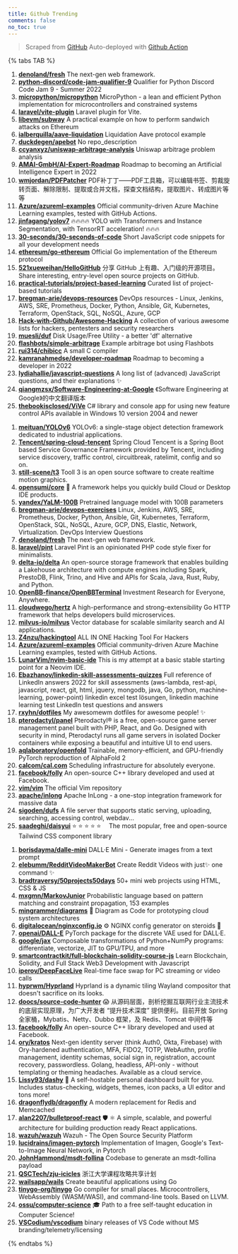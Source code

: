```yaml
---
title: Github Trending
comments: false
no_toc: true
---
```


> Scraped from [GitHub](https://github.com/trending)
Auto-deployed with [Github Action](https://docs.github.com/en/actions)

{% tabs TAB %}
<!-- tab Daily -->
1. [**denoland/fresh**](https://github.com/denoland/fresh)
The next-gen web framework.
2. [**python-discord/code-jam-qualifier-9**](https://github.com/python-discord/code-jam-qualifier-9)
Qualifier for Python Discord Code Jam 9 - Summer 2022
3. [**micropython/micropython**](https://github.com/micropython/micropython)
MicroPython - a lean and efficient Python implementation for microcontrollers and constrained systems
4. [**laravel/vite-plugin**](https://github.com/laravel/vite-plugin)
Laravel plugin for Vite.
5. [**libevm/subway**](https://github.com/libevm/subway)
A practical example on how to perform sandwich attacks on Ethereum
6. [**ialberquilla/aave-liquidation**](https://github.com/ialberquilla/aave-liquidation)
Liquidation Aave protocol example
7. [**duckdegen/apebot**](https://github.com/duckdegen/apebot)
No repo_description
8. [**ccyanxyz/uniswap-arbitrage-analysis**](https://github.com/ccyanxyz/uniswap-arbitrage-analysis)
Uniswap arbitrage problem analysis
9. [**AMAI-GmbH/AI-Expert-Roadmap**](https://github.com/AMAI-GmbH/AI-Expert-Roadmap)
Roadmap to becoming an Artificial Intelligence Expert in 2022
10. [**wmjordan/PDFPatcher**](https://github.com/wmjordan/PDFPatcher)
PDF补丁丁——PDF工具箱，可以编辑书签、剪裁旋转页面、解除限制、提取或合并文档，探查文档结构，提取图片、转成图片等等
11. [**Azure/azureml-examples**](https://github.com/Azure/azureml-examples)
Official community-driven Azure Machine Learning examples, tested with GitHub Actions.
12. [**jinfagang/yolov7**](https://github.com/jinfagang/yolov7)
🔥🔥🔥🔥 YOLO with Transformers and Instance Segmentation, with TensorRT acceleration! 🔥🔥🔥
13. [**30-seconds/30-seconds-of-code**](https://github.com/30-seconds/30-seconds-of-code)
Short JavaScript code snippets for all your development needs
14. [**ethereum/go-ethereum**](https://github.com/ethereum/go-ethereum)
Official Go implementation of the Ethereum protocol
15. [**521xueweihan/HelloGitHub**](https://github.com/521xueweihan/HelloGitHub)
分享 GitHub 上有趣、入门级的开源项目。Share interesting, entry-level open source projects on GitHub.
16. [**practical-tutorials/project-based-learning**](https://github.com/practical-tutorials/project-based-learning)
Curated list of project-based tutorials
17. [**bregman-arie/devops-resources**](https://github.com/bregman-arie/devops-resources)
DevOps resources - Linux, Jenkins, AWS, SRE, Prometheus, Docker, Python, Ansible, Git, Kubernetes, Terraform, OpenStack, SQL, NoSQL, Azure, GCP
18. [**Hack-with-Github/Awesome-Hacking**](https://github.com/Hack-with-Github/Awesome-Hacking)
A collection of various awesome lists for hackers, pentesters and security researchers
19. [**muesli/duf**](https://github.com/muesli/duf)
Disk Usage/Free Utility - a better 'df' alternative
20. [**flashbots/simple-arbitrage**](https://github.com/flashbots/simple-arbitrage)
Example arbitrage bot using Flashbots
21. [**rui314/chibicc**](https://github.com/rui314/chibicc)
A small C compiler
22. [**kamranahmedse/developer-roadmap**](https://github.com/kamranahmedse/developer-roadmap)
Roadmap to becoming a developer in 2022
23. [**lydiahallie/javascript-questions**](https://github.com/lydiahallie/javascript-questions)
A long list of (advanced) JavaScript questions, and their explanations ✨
24. [**qiangmzsx/Software-Engineering-at-Google**](https://github.com/qiangmzsx/Software-Engineering-at-Google)
《Software Engineering at Google》的中文翻译版本
25. [**thebookisclosed/ViVe**](https://github.com/thebookisclosed/ViVe)
C# library and console app for using new feature control APIs available in Windows 10 version 2004 and newer
<!-- endtab -->
<!-- tab Weekly -->
1. [**meituan/YOLOv6**](https://github.com/meituan/YOLOv6)
YOLOv6: a single-stage object detection framework dedicated to industrial applications.
2. [**Tencent/spring-cloud-tencent**](https://github.com/Tencent/spring-cloud-tencent)
Spring Cloud Tencent is a Spring Boot based Service Governance Framework provided by Tencent, including service discovery, traffic control, circuitbreak, ratelimit, config and so on.
3. [**still-scene/t3**](https://github.com/still-scene/t3)
Tooll 3 is an open source software to create realtime motion graphics.
4. [**opensumi/core**](https://github.com/opensumi/core)
🚀 A framework helps you quickly build Cloud or Desktop IDE products.
5. [**yandex/YaLM-100B**](https://github.com/yandex/YaLM-100B)
Pretrained language model with 100B parameters
6. [**bregman-arie/devops-exercises**](https://github.com/bregman-arie/devops-exercises)
Linux, Jenkins, AWS, SRE, Prometheus, Docker, Python, Ansible, Git, Kubernetes, Terraform, OpenStack, SQL, NoSQL, Azure, GCP, DNS, Elastic, Network, Virtualization. DevOps Interview Questions
7. [**denoland/fresh**](https://github.com/denoland/fresh)
The next-gen web framework.
8. [**laravel/pint**](https://github.com/laravel/pint)
Laravel Pint is an opinionated PHP code style fixer for minimalists.
9. [**delta-io/delta**](https://github.com/delta-io/delta)
An open-source storage framework that enables building a Lakehouse architecture with compute engines including Spark, PrestoDB, Flink, Trino, and Hive and APIs for Scala, Java, Rust, Ruby, and Python.
10. [**OpenBB-finance/OpenBBTerminal**](https://github.com/OpenBB-finance/OpenBBTerminal)
Investment Research for Everyone, Anywhere.
11. [**cloudwego/hertz**](https://github.com/cloudwego/hertz)
A high-performance and strong-extensibility Go HTTP framework that helps developers build microservices.
12. [**milvus-io/milvus**](https://github.com/milvus-io/milvus)
Vector database for scalable similarity search and AI applications.
13. [**Z4nzu/hackingtool**](https://github.com/Z4nzu/hackingtool)
ALL IN ONE Hacking Tool For Hackers
14. [**Azure/azureml-examples**](https://github.com/Azure/azureml-examples)
Official community-driven Azure Machine Learning examples, tested with GitHub Actions.
15. [**LunarVim/nvim-basic-ide**](https://github.com/LunarVim/nvim-basic-ide)
This is my attempt at a basic stable starting point for a Neovim IDE.
16. [**Ebazhanov/linkedin-skill-assessments-quizzes**](https://github.com/Ebazhanov/linkedin-skill-assessments-quizzes)
Full reference of LinkedIn answers 2022 for skill assessments (aws-lambda, rest-api, javascript, react, git, html, jquery, mongodb, java, Go, python, machine-learning, power-point) linkedin excel test lösungen, linkedin machine learning test LinkedIn test questions and answers
17. [**rxyhn/dotfiles**](https://github.com/rxyhn/dotfiles)
My awesomewm dotfiles for awesome people! ✨
18. [**pterodactyl/panel**](https://github.com/pterodactyl/panel)
Pterodactyl® is a free, open-source game server management panel built with PHP, React, and Go. Designed with security in mind, Pterodactyl runs all game servers in isolated Docker containers while exposing a beautiful and intuitive UI to end users.
19. [**aqlaboratory/openfold**](https://github.com/aqlaboratory/openfold)
Trainable, memory-efficient, and GPU-friendly PyTorch reproduction of AlphaFold 2
20. [**calcom/cal.com**](https://github.com/calcom/cal.com)
Scheduling infrastructure for absolutely everyone.
21. [**facebook/folly**](https://github.com/facebook/folly)
An open-source C++ library developed and used at Facebook.
22. [**vim/vim**](https://github.com/vim/vim)
The official Vim repository
23. [**apache/inlong**](https://github.com/apache/inlong)
Apache InLong - a one-stop integration framework for massive data
24. [**sigoden/dufs**](https://github.com/sigoden/dufs)
A file server that supports static serving, uploading, searching, accessing control, webdav...
25. [**saadeghi/daisyui**](https://github.com/saadeghi/daisyui)
⭐️ ⭐️ ⭐️ ⭐️ ⭐️  The most popular, free and open-source Tailwind CSS component library
<!-- endtab -->
<!-- tab Monthly -->
1. [**borisdayma/dalle-mini**](https://github.com/borisdayma/dalle-mini)
DALL·E Mini - Generate images from a text prompt
2. [**elebumm/RedditVideoMakerBot**](https://github.com/elebumm/RedditVideoMakerBot)
Create Reddit Videos with just✨ one command ✨
3. [**bradtraversy/50projects50days**](https://github.com/bradtraversy/50projects50days)
50+ mini web projects using HTML, CSS & JS
4. [**mxgmn/MarkovJunior**](https://github.com/mxgmn/MarkovJunior)
Probabilistic language based on pattern matching and constraint propagation, 153 examples
5. [**mingrammer/diagrams**](https://github.com/mingrammer/diagrams)
🎨 Diagram as Code for prototyping cloud system architectures
6. [**digitalocean/nginxconfig.io**](https://github.com/digitalocean/nginxconfig.io)
⚙️ NGINX config generator on steroids 💉
7. [**openai/DALL-E**](https://github.com/openai/DALL-E)
PyTorch package for the discrete VAE used for DALL·E.
8. [**google/jax**](https://github.com/google/jax)
Composable transformations of Python+NumPy programs: differentiate, vectorize, JIT to GPU/TPU, and more
9. [**smartcontractkit/full-blockchain-solidity-course-js**](https://github.com/smartcontractkit/full-blockchain-solidity-course-js)
Learn Blockchain, Solidity, and Full Stack Web3 Development with Javascript
10. [**iperov/DeepFaceLive**](https://github.com/iperov/DeepFaceLive)
Real-time face swap for PC streaming or video calls
11. [**hyprwm/Hyprland**](https://github.com/hyprwm/Hyprland)
Hyprland is a dynamic tiling Wayland compositor that doesn't sacrifice on its looks.
12. [**doocs/source-code-hunter**](https://github.com/doocs/source-code-hunter)
😱 从源码层面，剖析挖掘互联网行业主流技术的底层实现原理，为广大开发者 “提升技术深度” 提供便利。目前开放 Spring 全家桶，Mybatis、Netty、Dubbo 框架，及 Redis、Tomcat 中间件等
13. [**facebook/folly**](https://github.com/facebook/folly)
An open-source C++ library developed and used at Facebook.
14. [**ory/kratos**](https://github.com/ory/kratos)
Next-gen identity server (think Auth0, Okta, Firebase) with Ory-hardened authentication, MFA, FIDO2, TOTP, WebAuthn, profile management, identity schemas, social sign in, registration, account recovery, passwordless. Golang, headless, API-only - without templating or theming headaches. Available as a cloud service.
15. [**Lissy93/dashy**](https://github.com/Lissy93/dashy)
🚀 A self-hostable personal dashboard built for you. Includes status-checking, widgets, themes, icon packs, a UI editor and tons more!
16. [**dragonflydb/dragonfly**](https://github.com/dragonflydb/dragonfly)
A modern replacement for Redis and Memcached
17. [**alan2207/bulletproof-react**](https://github.com/alan2207/bulletproof-react)
🛡️ ⚛️ A simple, scalable, and powerful architecture for building production ready React applications.
18. [**wazuh/wazuh**](https://github.com/wazuh/wazuh)
Wazuh - The Open Source Security Platform
19. [**lucidrains/imagen-pytorch**](https://github.com/lucidrains/imagen-pytorch)
Implementation of Imagen, Google's Text-to-Image Neural Network, in Pytorch
20. [**JohnHammond/msdt-follina**](https://github.com/JohnHammond/msdt-follina)
Codebase to generate an msdt-follina payload
21. [**QSCTech/zju-icicles**](https://github.com/QSCTech/zju-icicles)
浙江大学课程攻略共享计划
22. [**wailsapp/wails**](https://github.com/wailsapp/wails)
Create beautiful applications using Go
23. [**tinygo-org/tinygo**](https://github.com/tinygo-org/tinygo)
Go compiler for small places. Microcontrollers, WebAssembly (WASM/WASI), and command-line tools. Based on LLVM.
24. [**ossu/computer-science**](https://github.com/ossu/computer-science)
🎓 Path to a free self-taught education in Computer Science!
25. [**VSCodium/vscodium**](https://github.com/VSCodium/vscodium)
binary releases of VS Code without MS branding/telemetry/licensing
<!-- endtab -->
{% endtabs %}
